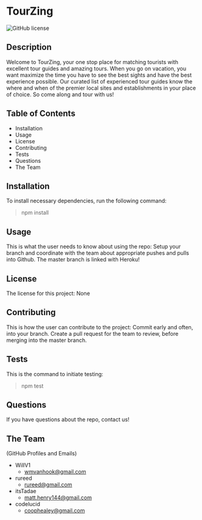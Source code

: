 
# TourZing  

![GitHub license](https://img.shields.io/badge/license-None-brightgreen)

## Description  

Welcome to TourZing, your one stop place for matching tourists with excellent tour guides and amazing tours. When you go on vacation, you want maximize the time you have to see the best sights and have the best experience possible. Our curated list of experienced tour guides know the where and when of the premier local sites and establishments in your place of choice. So come along and tour with us!   

## Table of Contents
- Installation 
- Usage
- License
- Contributing
- Tests
- Questions
- The Team  

## Installation  

To install necessary dependencies, run the following command:
>npm install  

## Usage  

This is what the user needs to know about using the repo:
Setup your branch and coordinate with the team about appropriate pushes and pulls into Github.  The master branch is linked with Heroku!  

## License  

The license for this project:
None  

## Contributing  

This is how the user can contribute to the project:
Commit early and often, into your branch.  Create a pull request for the team to review, before merging into the master branch.  

## Tests  

This is the command to initiate testing:
>npm test  

## Questions  

If you have questions about the repo, contact us! 

## The Team
(GitHub Profiles and Emails)
- WillV1
    - wmvanhook@gmail.com
- rureed
    - rureed@gmail.com
- itsTadae
    - matt.henry144@gmail.com
- codelucid 
    - coophealey@gmail.com

